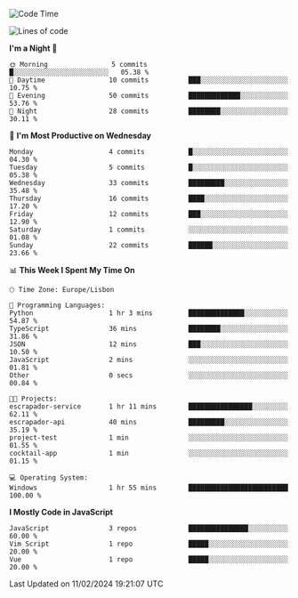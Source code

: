 <!--START_SECTION:waka-->
![Code Time](http://img.shields.io/badge/Code%20Time-35%20hrs%2034%20mins-blue)

![Lines of code](https://img.shields.io/badge/From%20Hello%20World%20I%27ve%20Written-604.9%20thousand%20lines%20of%20code-blue)

**I'm a Night 🦉** 

```text
🌞 Morning                5 commits           █░░░░░░░░░░░░░░░░░░░░░░░░   05.38 % 
🌆 Daytime                10 commits          ███░░░░░░░░░░░░░░░░░░░░░░   10.75 % 
🌃 Evening                50 commits          █████████████░░░░░░░░░░░░   53.76 % 
🌙 Night                  28 commits          ████████░░░░░░░░░░░░░░░░░   30.11 % 
```
📅 **I'm Most Productive on Wednesday** 

```text
Monday                   4 commits           █░░░░░░░░░░░░░░░░░░░░░░░░   04.30 % 
Tuesday                  5 commits           █░░░░░░░░░░░░░░░░░░░░░░░░   05.38 % 
Wednesday                33 commits          █████████░░░░░░░░░░░░░░░░   35.48 % 
Thursday                 16 commits          ████░░░░░░░░░░░░░░░░░░░░░   17.20 % 
Friday                   12 commits          ███░░░░░░░░░░░░░░░░░░░░░░   12.90 % 
Saturday                 1 commits           ░░░░░░░░░░░░░░░░░░░░░░░░░   01.08 % 
Sunday                   22 commits          ██████░░░░░░░░░░░░░░░░░░░   23.66 % 
```


📊 **This Week I Spent My Time On** 

```text
🕑︎ Time Zone: Europe/Lisbon

💬 Programming Languages: 
Python                   1 hr 3 mins         ██████████████░░░░░░░░░░░   54.87 % 
TypeScript               36 mins             ████████░░░░░░░░░░░░░░░░░   31.86 % 
JSON                     12 mins             ███░░░░░░░░░░░░░░░░░░░░░░   10.50 % 
JavaScript               2 mins              ░░░░░░░░░░░░░░░░░░░░░░░░░   01.81 % 
Other                    0 secs              ░░░░░░░░░░░░░░░░░░░░░░░░░   00.84 % 

🐱‍💻 Projects: 
escrapador-service       1 hr 11 mins        ████████████████░░░░░░░░░   62.11 % 
escrapador-api           40 mins             █████████░░░░░░░░░░░░░░░░   35.19 % 
project-test             1 min               ░░░░░░░░░░░░░░░░░░░░░░░░░   01.55 % 
cocktail-app             1 min               ░░░░░░░░░░░░░░░░░░░░░░░░░   01.15 % 

💻 Operating System: 
Windows                  1 hr 55 mins        █████████████████████████   100.00 % 
```

**I Mostly Code in JavaScript** 

```text
JavaScript               3 repos             ███████████████░░░░░░░░░░   60.00 % 
Vim Script               1 repo              █████░░░░░░░░░░░░░░░░░░░░   20.00 % 
Vue                      1 repo              █████░░░░░░░░░░░░░░░░░░░░   20.00 % 
```




 Last Updated on 11/02/2024 19:21:07 UTC
<!--END_SECTION:waka-->
